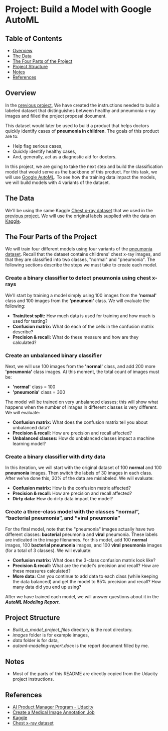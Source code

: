 #  Project: Build a Model with Google AutoML

## Table of Contents 

- [Overview](#overview)
- [The Data](#data)
- [The Four Parts of the Project](#parts)
- [Project Structure](#structure)
- [Notes](#notes)
- [References](#references)

## Overview  <a name="overview"/>

In the [previous project](https://github.com/ErkanHatipoglu/AI-Product-Manager-Nanodegree-Program/tree/main/1-%20Create%20a%20Medical%20Image%20Annotation%20Job), We have created the instructions needed to build a labeled dataset that distinguishes between healthy and pneumonia x-ray images and filled the project proposal document. 

This dataset would later be used to build a product that helps doctors quickly identify cases of **pneumonia in children**. The goals of this product are to:

- Help flag serious cases,
- Quickly identify healthy cases,
- And, generally, act as a diagnostic aid for doctors.

In this project, we are going to take the next step and build the classification model that would serve as the backbone of this product. For this task, we will use [Google AutoML](https://cloud.google.com/automl/). To see how the training data impact the models, we will build models with 4 variants of the dataset.

## The Data  <a name="data"/>

We'll be using the same Kaggle [Chest x-ray dataset](https://www.kaggle.com/paultimothymooney/chest-xray-pneumonia) that we used in the [previous project](https://github.com/ErkanHatipoglu/AI-Product-Manager-Nanodegree-Program/tree/main/1-%20Create%20a%20Medical%20Image%20Annotation%20Job). We will use the original labels supplied with the data on [Kaggle](https://www.kaggle.com).

## The Four Parts of the Project <a name="parts"/>

We will train four different models using four variants of the [pneumonia dataset](https://www.kaggle.com/paultimothymooney/chest-xray-pneumonia). Recall that the dataset contains childrens' chest x-ray images, and that they are classified into two classes, "normal" and "pneumonia". The following sections describe the steps we must take to create each model.

### Create a binary classifier to detect pneumonia using chest x-rays

We'll start by training a model simply using 100 images from the **'normal'** class and 100 images from the **'pneumoni'** class. We will evaluate the following:

- **Train/test split:** How much data is used for training and how much is used for testing?
- **Confusion matrix:** What do each of the cells in the confusion matrix describe?
- **Precision & recall:** What do these measure and how are they calculated?

### Create an unbalanced binary classifier

Next, we will use 100 images from the **'normal'** class, and add 200 more **'pneumonia'** class images. At this moment, the total count of images must be:

- **'normal'** class = 100
- **'pneumonia'** class = 300

The model will be trained on very unbalanced classes; this will show what happens when the number of images in different classes is very different. We will evaluate:

- **Confusion matrix:** What does the confusion matrix tell you about unbalanced data?
- **Precision & recall:** How are precision and recall affected?
- **Unbalanced classes:** How do unbalanced classes impact a machine learning model?

### Create a binary classifier with dirty data

In this iteration, we will start with the original dataset of 100 **normal** and 100 **pneumonia** images. Then switch the labels of 30 images in each class. After we've done this, 30% of the data are mislabeled. We will evaluate:

- **Confusion matrix:** How is the confusion matrix affected?
- **Precision & recall:** How are precision and recall affected?
- **Dirty data:** How do dirty data impact the model?

### Create a three-class model with the classes “normal”, “bacterial pneumonia”, and “viral pneumonia”

For the final model, note that the "pneumonia" images actually have two different classes: **bacterial** pneumonia and **viral** pneumonia. These labels are indicated in the image filenames. For this model, add 100 **normal** images, 100 **bacterial pneumonia** images, and 100 **viral pneumonia** images (for a total of 3 classes). We will evaluate:

- **Confusion matrix:** What does the 3-class confusion matrix look like?
- **Precision & recall:** What are the model's precision and recall? How are these measures calculated?
- **More data:** Can you continue to add data to each class (while keeping the data balanced) and get the model to 85% precision and recall? How many data did you end up using?

After we have trained each model, we will answer questions about it in the ***AutoML Modeling Report***.

## Project Structure <a name="structure"/>

- *Build_a_model_project_files* directory is the root directory. 
- *images* folder is for example images, 
- *data* folder is for data,
- *automl-modeling-report.docx* is the report document filled by me.

## Notes <a name="notes"/>
- Most of the parts of this README are directly copied from the Udacity project instructions.

## References <a name="references"/>

- [AI Product Manager Program - Udacity](https://www.udacity.com/course/ai-product-manager-nanodegree--nd088)
- [Create a Medical Image Annotation Job](https://github.com/ErkanHatipoglu/AI-Product-Manager-Nanodegree-Program/tree/main/1-%20Create%20a%20Medical%20Image%20Annotation%20Job)
- [Kaggle](https://www.kaggle.com)
- [Chest x-ray dataset](https://www.kaggle.com/paultimothymooney/chest-xray-pneumonia)